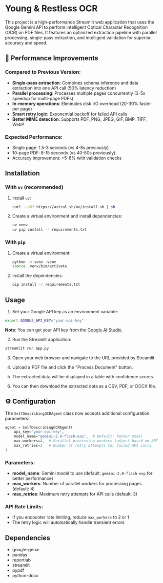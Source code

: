 # Young & Restless OCR

This project is a high-performance Streamlit web application that uses the Google Gemini API to perform intelligent Optical Character Recognition (OCR) on PDF files. It features an optimized extraction pipeline with parallel processing, single-pass extraction, and intelligent validation for superior accuracy and speed.

## 🚀 Performance Improvements

### Compared to Previous Version:
- **Single-pass extraction**: Combines schema inference and data extraction into one API call (50% latency reduction)
- **Parallel processing**: Processes multiple pages concurrently (3-5x speedup for multi-page PDFs)
- **In-memory operations**: Eliminates disk I/O overhead (20-30% faster per page)
- **Smart retry logic**: Exponential backoff for failed API calls
- **Better MIME detection**: Supports PDF, PNG, JPEG, GIF, BMP, TIFF, WebP

### Expected Performance:
- Single page: 1.5-3 seconds (vs 4-8s previously)
- 10-page PDF: 8-15 seconds (vs 40-80s previously)
- Accuracy improvement: +5-8% with validation checks

## Installation 

### With `uv` (recommended)

1. Install `uv`:
   ```bash
   curl -LsSf https://astral.sh/uv/install.sh | sh
   ```

2. Create a virtual environment and install dependencies:
   ```bash
   uv venv
   uv pip install -r requirements.txt
   ```

### With `pip`

1. Create a virtual environment:
   ```bash
   python -m venv .venv
   source .venv/bin/activate
   ```

2. Install the dependencies:
   ```bash
   pip install -r requirements.txt
   ```

## Usage

1. Set your Google API key as an environment variable:
```bash
export GOOGLE_API_KEY="your-api-key"
```

   **Note:** You can get your API key from the [Google AI Studio](https://aistudio.google.com/).

2. Run the Streamlit application:
```bash
streamlit run app.py
```

3. Open your web browser and navigate to the URL provided by Streamlit.

4. Upload a PDF file and click the "Process Document" button.

5. The extracted data will be displayed in a table with confidence scores.

6. You can then download the extracted data as a CSV, PDF, or DOCX file.

## ⚙️ Configuration

The `SelfDescribingOCRAgent` class now accepts additional configuration parameters:

```python
agent = SelfDescribingOCRAgent(
    api_key="your-api-key",
    model_name="gemini-2.0-flash-exp",  # Default: faster model
    max_workers=4,  # Parallel processing workers (adjust based on API limits)
    max_retries=3   # Number of retry attempts for failed API calls
)
```

### Parameters:
- **model_name**: Gemini model to use (default: `gemini-2.0-flash-exp` for better performance)
- **max_workers**: Number of parallel workers for processing pages (default: 4)
- **max_retries**: Maximum retry attempts for API calls (default: 3)

### API Rate Limits:
- If you encounter rate limiting, reduce `max_workers` to 2 or 1
- The retry logic will automatically handle transient errors

## Dependencies

- google-genai
- pandas
- reportlab
- streamlit
- pypdf
- python-docx
